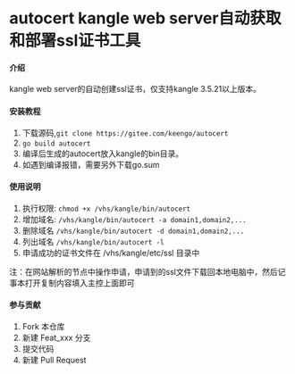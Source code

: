 # autocert kangle web server自动获取和部署ssl证书工具

#### 介绍
kangle web server的自动创建ssl证书，仅支持kangle 3.5.21以上版本。


#### 安装教程

1.  下载源码,`git clone https://gitee.com/keengo/autocert`
2.  `go build autocert`
3.  编译后生成的autocert放入kangle的bin目录。
4.  如遇到编译报错，需要另外下载go.sum

#### 使用说明

1.  执行权限:
`chmod +x /vhs/kangle/bin/autocert`
2.  增加域名:
`/vhs/kangle/bin/autocert -a domain1,domain2,...`
3.  删除域名
`/vhs/kangle/bin/autocert -d domain1,domain2,...`
4.  列出域名
`/vhs/kangle/bin/autocert -l`
5.  申请成功的证书文件在 /vhs/kangle/etc/ssl 目录中

注：在网站解析的节点中操作申请，申请到的ssl文件下载回本地电脑中，然后记事本打开复制内容填入主控上面即可

#### 参与贡献

1.  Fork 本仓库
2.  新建 Feat_xxx 分支
3.  提交代码
4.  新建 Pull Request

